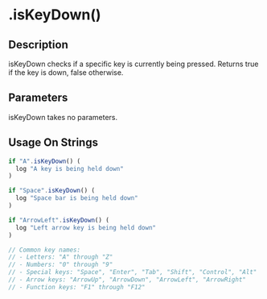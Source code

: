 # .isKeyDown()

## Description

isKeyDown checks if a specific key is currently being pressed. Returns true if the key is down, false otherwise.

## Parameters

isKeyDown takes no parameters.

## Usage On Strings

```javascript
if "A".isKeyDown() (
  log "A key is being held down"
)

if "Space".isKeyDown() (
  log "Space bar is being held down"
)

if "ArrowLeft".isKeyDown() (
  log "Left arrow key is being held down"
)

// Common key names:
// - Letters: "A" through "Z"
// - Numbers: "0" through "9"
// - Special keys: "Space", "Enter", "Tab", "Shift", "Control", "Alt"
// - Arrow keys: "ArrowUp", "ArrowDown", "ArrowLeft", "ArrowRight"
// - Function keys: "F1" through "F12"
``` 